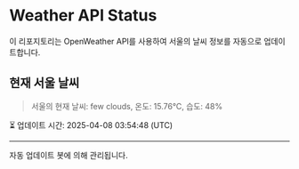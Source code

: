 
# Weather API Status

이 리포지토리는 OpenWeather API를 사용하여 서울의 날씨 정보를 자동으로 업데이트합니다.

## 현재 서울 날씨
> 서울의 현재 날씨: few clouds, 온도: 15.76°C, 습도: 48%

⏳ 업데이트 시간: 2025-04-08 03:54:48 (UTC)

---
자동 업데이트 봇에 의해 관리됩니다.
